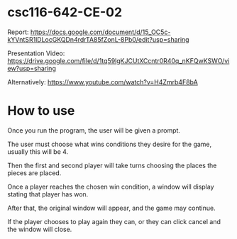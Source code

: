 # csc116-642-CE-02
Report: https://docs.google.com/document/d/15_OC5c-kYVntSR1lDLocGKQDn4rdrTA85fZonL-8Pb0/edit?usp=sharing

Presentation Video: https://drive.google.com/file/d/1tq59lgKJCUtXCcntr0R40q_nKFQwKSWO/view?usp=sharing

Alternatively: https://www.youtube.com/watch?v=H4Zmrb4F8bA

# How to use
Once you run the program, the user will be given a prompt.

The user must choose what wins conditions they desire for the game,
usually this will be 4.

Then the first and second player will take turns choosing the places the pieces are placed.

Once a player reaches the chosen win condition, a window will display stating that player has won.

After that, the original window will appear, and the game may continue.

If the player chooses to play again they can, or they can click cancel and the window will close.
